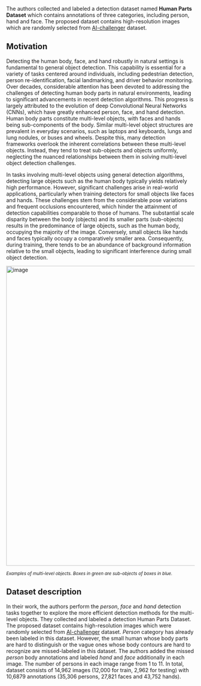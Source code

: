 The authors collected and labeled a detection dataset named **Human Parts Dataset** which contains annotations of three categories, including person, hand and
face. The proposed dataset contains high-resolution images which are randomly selected from [AI-challenger](https://opendatalab.com/OpenDataLab/AI_Challenger) dataset.

## Motivation

Detecting the human body, face, and hand robustly in natural settings is fundamental to general object detection. This capability is essential for a variety of tasks centered around individuals, including pedestrian detection, person re-identification, facial landmarking, and driver behavior monitoring. Over decades, considerable attention has been devoted to addressing the challenges of detecting human body parts in natural environments, leading to significant advancements in recent detection algorithms. This progress is largely attributed to the evolution of deep Convolutional Neural Networks (CNNs), which have greatly enhanced person, face, and hand detection. Human body parts constitute multi-level objects, with faces and hands being sub-components of the body. Similar multi-level object structures are prevalent in everyday scenarios, such as laptops and keyboards, lungs and lung nodules, or buses and wheels. Despite this, many detection frameworks overlook the inherent correlations between these multi-level objects. Instead, they tend to treat sub-objects and objects uniformly, neglecting the nuanced relationships between them in solving multi-level object detection challenges.

In tasks involving multi-level objects using general detection algorithms, detecting large objects such as the human body typically yields relatively high performance. However, significant challenges arise in real-world applications, particularly when training detectors for small objects like faces and hands. These challenges stem from the considerable pose variations and frequent occlusions encountered, which hinder the attainment of detection capabilities comparable to those of humans. The substantial scale disparity between the body (objects) and its smaller parts (sub-objects) results in the predominance of large objects, such as the human body, occupying the majority of the image. Conversely, small objects like hands and faces typically occupy a comparatively smaller area. Consequently, during training, there tends to be an abundance of background information relative to the small objects, leading to significant interference during small object detection.

<img src="https://github.com/dataset-ninja/human-parts/assets/120389559/2ad2cf10-62fe-4ed8-b505-3dcc688561a8" alt="image" width="800">

<span style="font-size: smaller; font-style: italic;">Examples of multi-level objects. Boxes in green are sub-objects of boxes in blue.</span>

## Dataset description

In their work, the authors perform the *person*, *face* and *hand* detection tasks together to explore the more efficient detection methods for the multi-level objects. They collected and labeled a detection Human Parts Dataset. The proposed dataset contains high-resolution images which were randomly selected from [AI-challenger](https://opendatalab.com/OpenDataLab/AI_Challenger) dataset. *Person* category has already been labeled in this dataset. However, the small human whose body parts are hard to distinguish or the vague ones whose body contours are hard to recognize are missed-labeled in this dataset. The authors added the missed *person* body annotations and labeled *hand* and *face* additionally in each image. The number of persons in each image range from 1 to 11. In total, dataset consists of 14,962 images (12,000 for train, 2,962 for testing) with 10,6879 annotations (35,306 persons, 27,821 faces and 43,752 hands). 